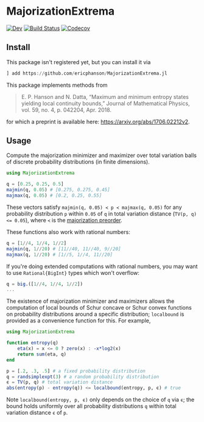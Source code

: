 # MajorizationExtrema

[![Dev](https://img.shields.io/badge/docs-dev-blue.svg)](https://ericphanson.github.io/MajorizationExtrema.jl/dev)
[![Build Status](https://travis-ci.com/ericphanson/MajorizationExtrema.jl.svg?branch=master)](https://travis-ci.com/ericphanson/MajorizationExtrema.jl)
[![Codecov](https://codecov.io/gh/ericphanson/MajorizationExtrema.jl/branch/master/graph/badge.svg)](https://codecov.io/gh/ericphanson/MajorizationExtrema.jl)

## Install

This package isn't registered yet, but you can install it via

```julia
] add https://github.com/ericphanson/MajorizationExtrema.jl
```

This package implements methods from

>E. P. Hanson and N. Datta, “Maximum and minimum entropy states yielding local continuity bounds,” Journal of Mathematical Physics, vol. 59, no. 4, p. 042204, Apr. 2018.

for which a preprint is available here: <https://arxiv.org/abs/1706.02212v2>.

## Usage

Compute the majorization minimizer and maximizer over total variation balls of discrete probability distributions (in finite dimensions).

```julia
using MajorizationExtrema

q = [0.25, 0.25, 0.5]
majmin(q, 0.05) # [0.275, 0.275, 0.45]
majmax(q, 0.05) # [0.2, 0.25, 0.55]
```

These vectors satisfy `majmin(q, 0.05) ≺ p ≺ majmax(q, 0.05)` for any probability distribution `p` within `0.05` of `q` in total variation distance (`TV(p, q) <= 0.05`), where `≺` is the [majorization preorder](https://en.wikipedia.org/wiki/Majorization).

These functions also work with rational numbers:

```julia
q = [1//4, 1//4, 1//2]
majmin(q, 1//20) # [11//40, 11//40, 9//20]
majmax(q, 1//20) # [1//5, 1//4, 11//20]
```

If you're doing extended computations with rational numbers, you may want to use `Rational{BigInt}` types which won't overflow:

```julia
q = big.([1//4, 1//4, 1//2])
...
```

The existence of majorization minimizer and maximizers allows the computation of local bounds of Schur concave or Schur convex functions on probability distributions around a specific distribution; `localbound` is provided as a convenience function for this. For example,

```julia
using MajorizationExtrema

function entropy(q)
    eta(x) = x <= 0 ? zero(x) : -x*log2(x)
    return sum(eta, q)
end

p = [.2, .3, .5] # a fixed probability distribution
q = randsimplexpt(3) # a random probability distribution
ϵ = TV(p, q) # total variation distance
abs(entropy(p) - entropy(q)) <= localbound(entropy, p, ϵ) # true
```

Note `localbound(entropy, p, ϵ)` only depends on the choice of `q` via `ϵ`; the bound holds uniformly over all probability distributions `q` within total variation distance `ϵ` of `p`.